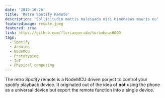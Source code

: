 ```yaml
---
date: '2019-10-26'
title: 'Retro Spotify Remote'
description: 'Sollicitudin mattis malesuada nisi himenaeos mauris eu'
featuredimage: remote.jpeg
featured: true
link: https://github.com/florianporada/turbohaus8000
tags:
  - Spotify
  - Arduino
  - NodeMCU
  - Prototyping
  - IoT
  - Physical computing
---
```


The retro _Spotify_ remote is a NodeMCU driven porject to control your spotify playback device. It originated out of the idea of **not** using the phone as a universal device but export the remote function into a single device.
